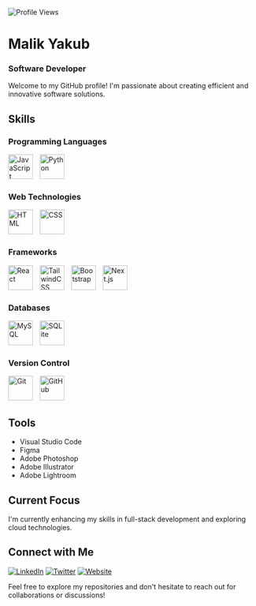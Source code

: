 ![Profile Views](https://komarev.com/ghpvc/?username=malikyakub)

# Malik Yakub
### Software Developer

Welcome to my GitHub profile! I'm passionate about creating efficient and innovative software solutions.

## Skills

### Programming Languages
<div>
  <img src="https://cdn.simpleicons.org/javascript/F7DF1E" alt="JavaScript" width="50" height="50" style="margin-right: 10px;"/>
  <img src="https://cdn.simpleicons.org/python/3776AB" alt="Python" width="50" height="50" style="margin-right: 10px;"/>
</div>

### Web Technologies
<div>
  <img src="https://cdn.simpleicons.org/html5/E34F26" alt="HTML" width="50" height="50" style="margin-right: 10px;"/>
  <img src="https://cdn.simpleicons.org/css3/1572B6" alt="CSS" width="50" height="50" style="margin-right: 10px;"/>
</div>

### Frameworks
<div>
  <img src="https://cdn.simpleicons.org/react/61DAFB" alt="React" width="50" height="50" style="margin-right: 10px;"/>
  <img src="https://cdn.simpleicons.org/tailwindcss/38B2AC" alt="TailwindCSS" width="50" height="50" style="margin-right: 10px;"/>
  <img src="https://cdn.simpleicons.org/bootstrap/563D7C" alt="Bootstrap" width="50" height="50" style="margin-right: 10px;"/>
  <img src="https://cdn.simpleicons.org/nextdotjs/000000" alt="Next.js" width="50" height="50"/>
</div>

### Databases
<div>
  <img src="https://cdn.simpleicons.org/mysql/4479A1" alt="MySQL" width="50" height="50" style="margin-right: 10px;"/>
  <img src="https://cdn.simpleicons.org/sqlite/003B57" alt="SQLite" width="50" height="50"/>
</div>

### Version Control
<div>
  <img src="https://cdn.simpleicons.org/git/F05032" alt="Git" width="50" height="50" style="margin-right: 10px;"/>
  <img src="https://cdn.simpleicons.org/github/181717" alt="GitHub" width="50" height="50"/>
</div>



## Tools
- Visual Studio Code
- Figma
- Adobe Photoshop
- Adobe Illustrator
- Adobe Lightroom

## Current Focus
I'm currently enhancing my skills in full-stack development and exploring cloud technologies.

## Connect with Me
[![LinkedIn](https://img.shields.io/badge/LinkedIn-Malik%20Yakub-blue)](https://www.linkedin.com/in/malik-yakub-75778a324)
[![Twitter](https://img.shields.io/badge/Twitter-%40malikyakub-1DA1F2)](https://x.com/malikyakub55777)
[![Website](https://img.shields.io/badge/Website-mk--yakub.netlify.app-brightgreen)](https://mk-yakub.netlify.app)


Feel free to explore my repositories and don't hesitate to reach out for collaborations or discussions!

